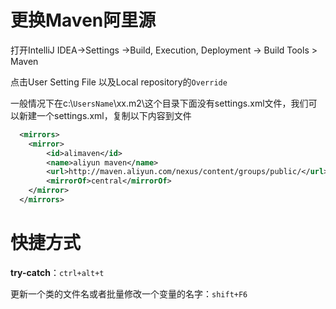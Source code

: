 # 更换Maven阿里源

打开IntelliJ IDEA->Settings ->Build, Execution, Deployment -> Build Tools > Maven

点击User Setting File 以及Local repository的`Override`

一般情况下在c:\\`UsersName`\xx.m2\这个目录下面没有settings.xml文件，我们可以新建一个settings.xml，复制以下内容到文件

<settings xmlns="http://maven.apache.org/SETTINGS/1.0.0"
      xmlns:xsi="http://www.w3.org/2001/XMLSchema-instance"
      xsi:schemaLocation="http://maven.apache.org/SETTINGS/1.0.0
                          https://maven.apache.org/xsd/settings-1.0.0.xsd">

~~~xml
  <mirrors>
    <mirror>  
        <id>alimaven</id>  
        <name>aliyun maven</name>  
        <url>http://maven.aliyun.com/nexus/content/groups/public/</url>  
        <mirrorOf>central</mirrorOf>          
    </mirror>  
  </mirrors>
~~~

# 快捷方式

**try-catch**：`ctrl+alt+t`

更新一个类的文件名或者批量修改一个变量的名字：`shift+F6`
